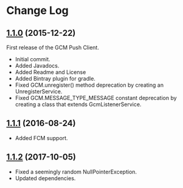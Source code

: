 # Change Log

## [1.1.0](https://github.com/devsu/gcm-push-client/releases/tag/1.1.0) (2015-12-22)

First release of the GCM Push Client.

+ Initial commit.
+ Added Javadocs.
+ Added Readme and License
+ Added Bintray plugin for gradle.
+ Fixed GCM.unregister() method deprecation by creating an UnregisterService.
+ Fixed GCM.MESSAGE_TYPE_MESSAGE constant deprecation by creating a class that extends GcmListenerService.

## [1.1.1](https://github.com/devsu/gcm-push-client/releases/tag/1.1.1) (2016-08-24)

+ Added FCM support.

## [1.1.2](https://github.com/devsu/gcm-push-client/releases/tag/1.1.2) (2017-10-05)

+ Fixed a seemingly random NullPointerException.
+ Updated dependencies.